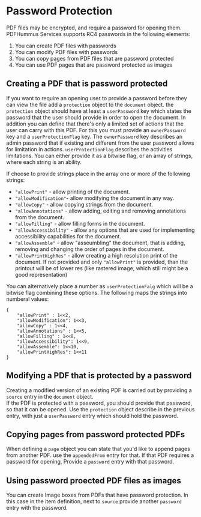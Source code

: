 # Password Protection

PDF files may be encrypted, and require a password for opening them.
PDFHummus Services supports RC4 passwords in the following elements:

1. You can create PDF files with passwords
2. You can modify PDF files with passwords
3. You can copy pages from PDF files that are password protected
4. You can use PDF pages that are password protected as images

## Creating a PDF that is password protected

If you want to require an opening user to provide a password before they can view the file add a `protection` object to the `document` object.
the `protection` object should have at least a `userPassword` key which states the password that the user should provide in order to open the document.
In addition you can define that there's only a limited set of actions that the user can carry with this PDF. For this you must provide an `ownerPassword` key and a `userProtectionFlag` key.
The `ownerPassword` key describes an admin password that if existing and different from the user password allows for limitation in actions.
`userProtectionFlag` describes the activities limitations. You can either provide it as a bitwise flag, or an array of strings, where each string is an ability.

If choose to provide strings place in the array one or more of the following strings: 

- `"allowPrint"` - allow printing of the document.
- `"allowModification"`- allow modifying the document in any way.
- `"allowCopy"` - allow copying strings from the document.
- `"allowAnnotations"` - allow adding, editing and removing annotations from the document.
- `"allowFilling"` - allow filling forms in the document.
- `"allowAccessibility"` - allow any options that are used for implementing accessibility capabilities for the document.
- `"allowAssemble"` - allow "asseumbling" the document, that is adding, removing and changing the order of pages in the document.
- `"allowPrintHighRes"`  - allow creating a high resolution print of the document. If not provided and only `"allowPrint"` is provided, than the printout will be of lower res (like rastered image, which still might be a good representation)

You can alternatively place a number as `userProtectionFalg` which will be a bitwise flag combining these options. The following maps the strings into numberal values:

````
{
	"allowPrint" : 1<<2,
	"allowModification": 1<<3,
	"allowCopy" : 1<<4,
	"allowAnnotations" : 1<<5,
	"allowFilling" : 1<<8,
	"allowAccessibility": 1<<9,
	"allowAssemble": 1<<10,
	"allowPrintHighRes": 1<<11 
}
````

## Modifying a PDF that is protected by a password

Creating a modified version of an existing PDF is carried out by providing a `source` entry in the `document` object.  
If the PDF is protected with a password, you should provide that password, so that it can be opened. Use the `protection` object describe in the previous entry, with just a `userPassword` entry which should hold the password.

## Copying pages from password protected PDFs

When defining a `page` object you can state that you'd like to append pages from another PDF. use the `appendedFrom` entry for that. If that PDF requires a password for opening, Provide a `password`
entry with that password.

## Using password proected PDF files as images

You can create Image boxes from PDFs that have password protection. In this case in the item definition, next to `source` provide another `password` entry with the password.
